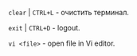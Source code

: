`clear` | `CTRL+L` - очистить терминал.

`exit` | `CTRL+D` - logout.

`vi <file>` - open file in Vi editor.
